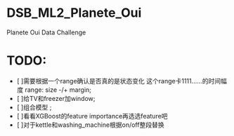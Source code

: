 # DSB_ML2_Planete_Oui
Planete Oui Data Challenge

# TODO:
- [ ]需要根据一个range确认是否真的是状态变化 这个range卡1111……的时间幅度 range: size -/+ margin;
- [ ]给TV和freezer加window;
- [ ]组合模型 ;
- [ ]看看XGBoost的feature importance再选选feature吧
- [ ]对于kettle和washing_machine根据on/off整段替换
